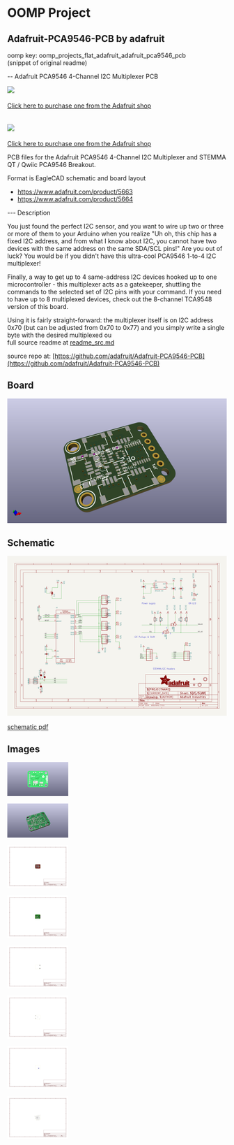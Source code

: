 # OOMP Project  
## Adafruit-PCA9546-PCB  by adafruit  
  
oomp key: oomp_projects_flat_adafruit_adafruit_pca9546_pcb  
(snippet of original readme)  
  
-- Adafruit PCA9546 4-Channel I2C Multiplexer PCB  
  
<a href="http://www.adafruit.com/products/5663"><img src="assets/5663.jpg?raw=true" width="500px"><br/>  
Click here to purchase one from the Adafruit shop</a>  
<br>  
<a href="http://www.adafruit.com/products/5664"><img src="assets/5664-01.jpg?raw=true" width="500px"><br/>  
Click here to purchase one from the Adafruit shop</a>  
  
PCB files for the Adafruit PCA9546 4-Channel I2C Multiplexer and STEMMA QT / Qwiic PCA9546 Breakout.   
  
Format is EagleCAD schematic and board layout  
* https://www.adafruit.com/product/5663  
* https://www.adafruit.com/product/5664  
  
--- Description  
  
You just found the perfect I2C sensor, and you want to wire up two or three or more of them to your Arduino when you realize "Uh oh, this chip has a fixed I2C address, and from what I know about I2C, you cannot have two devices with the same address on the same SDA/SCL pins!" Are you out of luck? You would be if you didn't have this ultra-cool PCA9546 1-to-4 I2C multiplexer!  
  
Finally, a way to get up to 4 same-address I2C devices hooked up to one microcontroller - this multiplexer acts as a gatekeeper, shuttling the commands to the selected set of I2C pins with your command.  If you need to have up to 8 multiplexed devices, check out the 8-channel TCA9548 version of this board.  
  
Using it is fairly straight-forward: the multiplexer itself is on I2C address 0x70 (but can be adjusted from 0x70 to 0x77) and you simply write a single byte with the desired multiplexed ou  
  full source readme at [readme_src.md](readme_src.md)  
  
source repo at: [https://github.com/adafruit/Adafruit-PCA9546-PCB](https://github.com/adafruit/Adafruit-PCA9546-PCB)  
## Board  
  
[![working_3d.png](working_3d_600.png)](working_3d.png)  
## Schematic  
  
[![working_schematic.png](working_schematic_600.png)](working_schematic.png)  
  
[schematic pdf](working_schematic.pdf)  
## Images  
  
[![working_3D_bottom.png](working_3D_bottom_140.png)](working_3D_bottom.png)  
  
[![working_3D_top.png](working_3D_top_140.png)](working_3D_top.png)  
  
[![working_assembly_page_01.png](working_assembly_page_01_140.png)](working_assembly_page_01.png)  
  
[![working_assembly_page_02.png](working_assembly_page_02_140.png)](working_assembly_page_02.png)  
  
[![working_assembly_page_03.png](working_assembly_page_03_140.png)](working_assembly_page_03.png)  
  
[![working_assembly_page_04.png](working_assembly_page_04_140.png)](working_assembly_page_04.png)  
  
[![working_assembly_page_05.png](working_assembly_page_05_140.png)](working_assembly_page_05.png)  
  
[![working_assembly_page_06.png](working_assembly_page_06_140.png)](working_assembly_page_06.png)  
